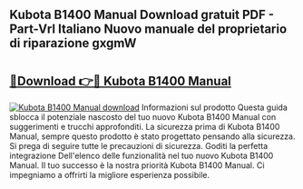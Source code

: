 ## Kubota B1400 Manual Download gratuit PDF - Part-Vrl Italiano Nuovo manuale del proprietario di riparazione gxgmW

# <h2><a href="http://dferqp0.blite.top/?on=Kubota+B1400+Manual">🔗Download 👉🔴 Kubota B1400 Manual</a></h2>

[![Kubota B1400 Manual download](https://i.imgur.com/lujVjoI.png)](http://dferqp0.blite.top/?on=Kubota+B1400+Manual)
Informazioni sul prodotto Questa guida sblocca il potenziale nascosto del tuo nuovo Kubota B1400 Manual con suggerimenti e trucchi approfonditi. La sicurezza prima di Kubota B1400 Manual, sempre questo prodotto è stato progettato pensando alla sicurezza. Si prega di seguire tutte le precauzioni di sicurezza. Goditi la perfetta integrazione Dell'elenco delle funzionalità nel tuo nuovo Kubota B1400 Manual. Il tuo successo è la nostra priorità Kubota B1400 Manual. Ci impegniamo a offrirti la migliore esperienza possibile.
